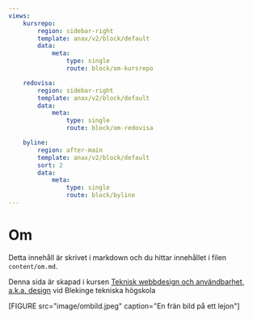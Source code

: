```yaml
---
views:
    kursrepo:
        region: sidebar-right
        template: anax/v2/block/default
        data:
            meta:
                type: single
                route: block/om-kursrepo

    redovisa:
        region: sidebar-right
        template: anax/v2/block/default
        data:
            meta:
                type: single
                route: block/om-redovisa

    byline:
        region: after-main
        template: anax/v2/block/default
        sort: 2
        data:
            meta:
                type: single
                route: block/byline
---
```

Om
===============

Detta innehåll är skrivet i markdown och du hittar innehållet i filen `content/om.md`.

Denna sida är skapad i kursen [Teknisk webbdesign och användbarhet, a.k.a. design](https://dbwebb.se/kurser/design-v2) vid Blekinge tekniska högskola

[FIGURE src="image/ombild.jpeg" caption="En frän bild på ett lejon"]
